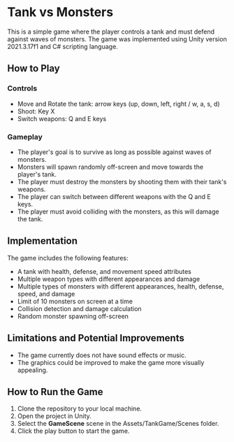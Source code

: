 ﻿# Tank vs Monsters
This is a simple game where the player controls a tank and must defend against waves of monsters.
The game was implemented using Unity version 2021.3.17f1 and C# scripting language.

## How to Play
### Controls
- Move and Rotate the tank: arrow keys (up, down, left, right / w, a, s, d)
- Shoot: Key X
- Switch weapons: Q and E keys
### Gameplay
- The player's goal is to survive as long as possible against waves of monsters.
- Monsters will spawn randomly off-screen and move towards the player's tank.
- The player must destroy the monsters by shooting them with their tank's weapons.
- The player can switch between different weapons with the Q and E keys.
- The player must avoid colliding with the monsters, as this will damage the tank.

## Implementation

The game includes the following features:
- A tank with health, defense, and movement speed attributes
- Multiple weapon types with different appearances and damage
- Multiple types of monsters with different appearances, health, defense, speed, and damage
- Limit of 10 monsters on screen at a time
- Collision detection and damage calculation
- Random monster spawning off-screen
## Limitations and Potential Improvements
- The game currently does not have sound effects or music.
- The graphics could be improved to make the game more visually appealing.
## How to Run the Game
1. Clone the repository to your local machine.
2. Open the project in Unity.
3. Select the **GameScene** scene in the Assets/TankGame/Scenes folder.
4. Click the play button to start the game.